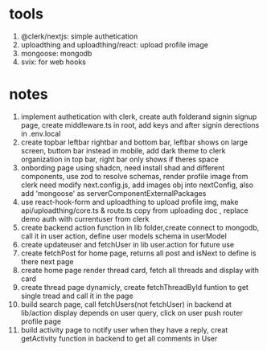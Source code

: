 # tools
1. @clerk/nextjs: simple authetication
2. uploadthing and uploadthing/react: upload profile image
3. mongoose: mongodb
4. svix: for web hooks


# notes
1. implement authetication with clerk, create auth folderand signin signup page, create middleware.ts in root, add keys and after signin derections in .env.local
2. create topbar leftbar rightbar and bottom bar, leftbar shows on large screen, buttom bar instead in mobile, add dark theme to clerk organization in top bar, right bar only shows if theres space
3. onbording page using shadcn, need install shad and different components, use zod to resolve schemas, render profile image from clerk need modify next.config.js, add images obj into nextConfig, also add 'mongoose' as serverComponentExternalPackages
4. use react-hook-form and uploadthing to upload profile img, make api/uploadthing/core.ts & route.ts copy from uploading doc , replace demo auth with currentuser from clerk
5. create backend action function in lib folder,create connect to mongodb, call it in user action, define user models schema in userModel 
6. create updateuser and fetchUser in lib user.action for future use
7. create fetchPost for home page, returns all post and isNext to define is there next page
8. create home page render thread card, fetch all threads and display with card
9. create thread page dynamicly, create fetchThreadById funtion to get single tread and call it in the page
10. build search page, call fetchUsers(not fetchUser) in backend at lib/action display depends on user query, click on user push router profile page
11. build activity page to notify user when they have a reply, creat getActivity function in backend to get all comments in User